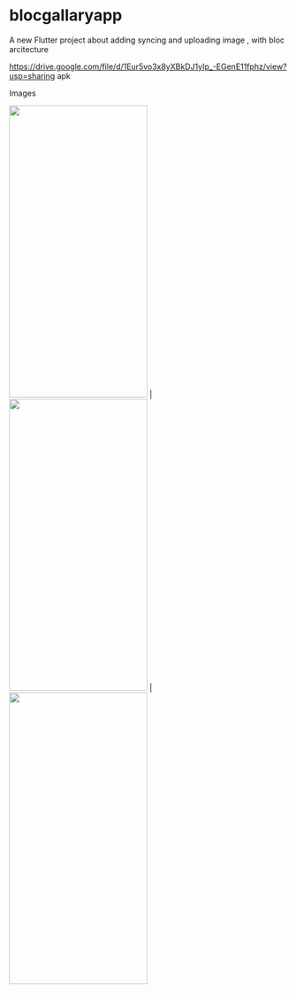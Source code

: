 # blocgallaryapp

A new Flutter project about adding syncing and uploading image , with bloc arcitecture

https://drive.google.com/file/d/1Eur5vo3x8yXBkDJ1yIp_-EGenE11fphz/view?usp=sharing 
apk 

Images 

<img src="https://user-images.githubusercontent.com/90405133/221413793-ab32c802-db72-4a0f-a09a-7e8f6eb53dd0.png" width="250" height="527" style="padding: 10px,40px,10px,10px" > | <img src="https://user-images.githubusercontent.com/90405133/221413806-d5489ff5-2087-4d4b-bf3f-87ec6fd57669.png" width="250" height="527" style="padding: 10px,40px,10px,10px"> | <img src="https://user-images.githubusercontent.com/90405133/221413880-e09f33fe-8a3c-46c1-98dc-c05982707779.png" width="250" height="527" style="padding: 10px,40px,10px,10px">


